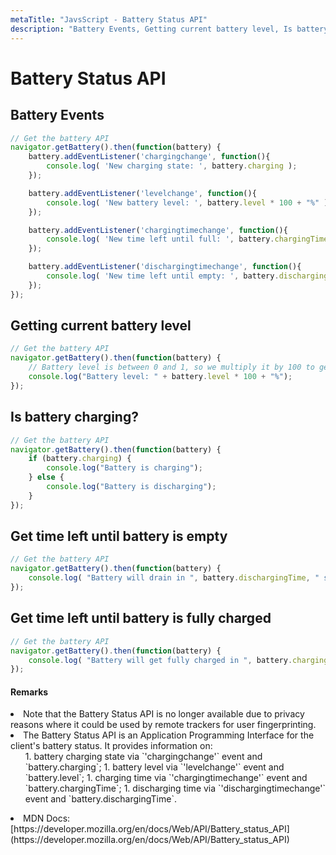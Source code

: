 ```yaml
---
metaTitle: "JavsScript - Battery Status API"
description: "Battery Events, Getting current battery level, Is battery charging?, Get time left until battery is empty, Get time left until battery is fully charged"
---
```


# Battery Status API




## Battery Events


```js
// Get the battery API
navigator.getBattery().then(function(battery) {
    battery.addEventListener('chargingchange', function(){
        console.log( 'New charging state: ', battery.charging );
    });

    battery.addEventListener('levelchange', function(){
        console.log( 'New battery level: ', battery.level * 100 + "%" );
    });

    battery.addEventListener('chargingtimechange', function(){
        console.log( 'New time left until full: ', battery.chargingTime, " seconds" );
    });

    battery.addEventListener('dischargingtimechange', function(){
        console.log( 'New time left until empty: ', battery.dischargingTime, " seconds" );
    });
});

```



## Getting current battery level


```js
// Get the battery API
navigator.getBattery().then(function(battery) {
    // Battery level is between 0 and 1, so we multiply it by 100 to get in percents
    console.log("Battery level: " + battery.level * 100 + "%");
});

```



## Is battery charging?


```js
// Get the battery API
navigator.getBattery().then(function(battery) {
    if (battery.charging) {
        console.log("Battery is charging");
    } else {
        console.log("Battery is discharging");
    }
});

```



## Get time left until battery is empty


```js
// Get the battery API
navigator.getBattery().then(function(battery) {
    console.log( "Battery will drain in ", battery.dischargingTime, " seconds" );
});

```



## Get time left until battery is fully charged


```js
// Get the battery API
navigator.getBattery().then(function(battery) {
    console.log( "Battery will get fully charged in ", battery.chargingTime, " seconds" );
});

```



#### Remarks


<li>
Note that the Battery Status API is no longer available due to privacy reasons where it could be used by remote trackers for user fingerprinting.
</li>
<li>
The Battery Status API is an Application Programming Interface for the client's battery status. It provides information on:
<ul>
1. battery charging state via `'chargingchange'` event and `battery.charging`;
1. battery level via `'levelchange'` event and `battery.level`;
1. charging time via `'chargingtimechange'` event and `battery.chargingTime`;
1. discharging time via `'dischargingtimechange'` event and `battery.dischargingTime`.
</ul>
</li>
<li>
MDN Docs: [https://developer.mozilla.org/en/docs/Web/API/Battery_status_API](https://developer.mozilla.org/en/docs/Web/API/Battery_status_API)
</li>

